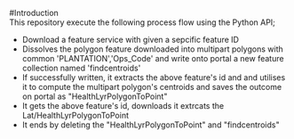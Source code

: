 #Introduction   
This repository execute the following process flow using the Python API;
   - Download a feature service with given a sepcific feature ID
   - Dissolves the polygon feature downloaded into multipart polygons with common 'PLANTATION','Ops_Code' and write onto portal a new feature collection named 'findcentroids'
   - If successfully written, it extracts the above feature's id and and utilises it to compute the multipart polygon's centroids and saves the outcome on portal as "HealthLyrPolygonToPoint"
   - It gets the above feature's id, downloads it extrcats the Lat/HealthLyrPolygonToPoint
   - It ends by deleting the "HealthLyrPolygonToPoint" and "findcentroids"







